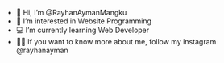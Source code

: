 - 👋 Hi, I’m @RayhanAymanMangku
- 👀 I’m interested in Website Programming
- 💻 I’m currently learning Web Developer
- 👋🏼 If you want to know more about me, follow my instagram @rayhanayman
